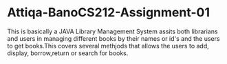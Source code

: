 # Attiqa-BanoCS212-Assignment-01
This is basically a JAVA Library Management System assits both librarians and users in managing different books by their names or id's and the users to get books.This covers several methjods that allows the users to add, display, borrow,return or search for books. 
